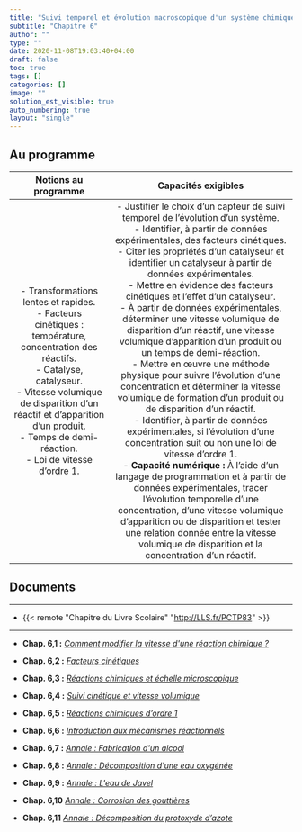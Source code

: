 ```yaml
---
title: "Suivi temporel et évolution macroscopique d'un système chimique"
subtitle: "Chapitre 6"
author: ""
type: ""
date: 2020-11-08T19:03:40+04:00
draft: false
toc: true
tags: []
categories: []
image: ""
solution_est_visible: true
auto_numbering: true
layout: "single"
---
```


## Au programme

| Notions au programme | Capacités exigibles |
|:-:|:-:|
| - Transformations lentes et rapides.<br />- Facteurs cinétiques&nbsp;: température, concentration des réactifs.<br />- Catalyse, catalyseur.<br />- Vitesse volumique de disparition d’un réactif et d’apparition d’un produit.<br />- Temps de demi-réaction.<br />- Loi de vitesse d’ordre 1.  | - Justifier le choix d’un capteur de suivi temporel de l’évolution d’un système.<br />- Identifier, à partir de données expérimentales, des facteurs cinétiques.<br />- Citer les propriétés d’un catalyseur et identifier un catalyseur à partir de données expérimentales.<br />- Mettre en évidence des facteurs cinétiques et l’effet d’un catalyseur.<br />- À partir de données expérimentales, déterminer une vitesse volumique de disparition d’un réactif, une vitesse volumique d’apparition d’un produit ou un temps de demi-réaction.<br />- Mettre en œuvre une méthode physique pour suivre l’évolution d’une concentration et déterminer la vitesse volumique de formation d’un produit ou de disparition d’un réactif.<br />- Identifier, à partir de données expérimentales, si l’évolution d’une concentration suit ou non une loi de vitesse d’ordre 1.<br />- **Capacité numérique&nbsp;:** À l’aide d’un langage de programmation et à partir de données expérimentales, tracer l’évolution temporelle d’une concentration, d’une vitesse volumique d’apparition ou de disparition et tester une relation donnée entre la vitesse volumique de disparition et la concentration d’un réactif.  |

## Documents

----
- {{< remote "Chapitre du Livre Scolaire" "http://LLS.fr/PCTP83" >}}
----

- **Chap. 6,1 :** [*Comment modifier la vitesse d'une réaction chimique ?*](1-modifier-vitesse-reaction)

- **Chap. 6,2 :** [*Facteurs cinétiques*](2-facteurs-cinétiques)

- **Chap. 6,3 :** [*Réactions chimiques et échelle microscopique*](3-echelle-microscopique)

- **Chap. 6,4 :** [*Suivi cinétique et vitesse volumique*](4-vitesse-volumique)

- **Chap. 6,5 :** [*Réactions chimiques d’ordre 1*](5-ordre-reaction)

- **Chap. 6,6 :** [*Introduction aux mécanismes réactionnels*](6-mecanismes-reactionnels)

- **Chap. 6,7 :** [*Annale : Fabrication d'un alcool*](7-annale-fabrication-alcool)

- **Chap. 6,8 :** [*Annale : Décomposition d'une eau oxygénée*](8-annale-decomposition-eau-oxygénee)

- **Chap. 6,9 :** [*Annale : L'eau de Javel*](9-olympiades-eau-de-javel)

- **Chap. 6,10** [*Annale : Corrosion des gouttières*](10-annale-corrosion-goutieres)

- **Chap. 6,11** [*Annale : Décomposition du protoxyde d’azote*](11-protoxyde-azote)





